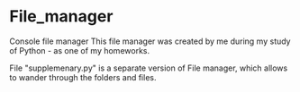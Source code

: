 # File_manager
Console file manager
This file manager was created by me during my study of Python - as one of my homeworks.

File "supplemenary.py" is a separate version of File manager, which allows to wander through the folders and files.
